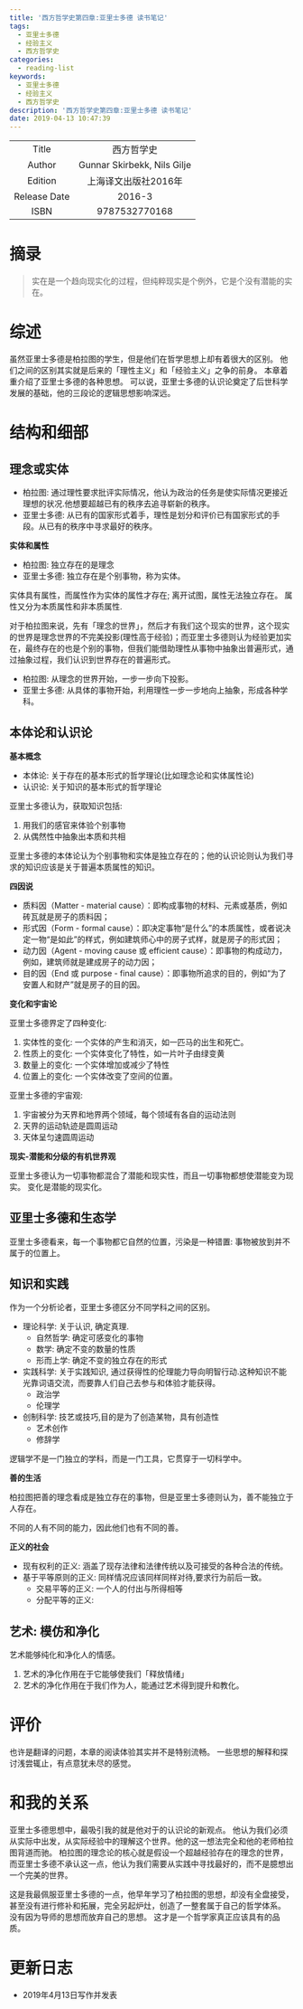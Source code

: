 ```yaml
---
title: '西方哲学史第四章:亚里士多德 读书笔记'
tags:
  - 亚里士多德
  - 经验主义
  - 西方哲学史
categories:
  - reading-list
keywords:
  - 亚里士多德
  - 经验主义
  - 西方哲学史
description: '西方哲学史第四章:亚里士多德 读书笔记'
date: 2019-04-13 10:47:39
---
```





|  |  |
|:-------------:|:--:|
|Title          | 西方哲学史  |
|Author        | Gunnar Skirbekk, Nils Gilje |
|Edition       | 上海译文出版社2016年 |
|Release Date  | 2016-3 |
|ISBN          | 9787532770168 |

# 摘录

> 实在是一个趋向现实化的过程，但纯粹现实是个例外，它是个没有潜能的实在。

# 综述

虽然亚里士多德是柏拉图的学生，但是他们在哲学思想上却有着很大的区别。
他们之间的区别其实就是后来的「理性主义」和「经验主义」之争的前身。
本章着重介绍了亚里士多德的各种思想。
可以说，亚里士多德的认识论奠定了后世科学发展的基础，他的三段论的逻辑思想影响深远。

# 结构和细部

## 理念或实体

- 柏拉图: 通过理性要求批评实际情况，他认为政治的任务是使实际情况更接近理想的状况.他想要超越已有的秩序去追寻崭新的秩序。
- 亚里士多德: 从已有的国家形式着手，理性是划分和评价已有国家形式的手段。从已有的秩序中寻求最好的秩序。

**实体和属性**

- 柏拉图: 独立存在的是理念
- 亚里士多德: 独立存在是个别事物，称为实体。

实体具有属性，而属性作为实体的属性才存在; 离开试图，属性无法独立存在。
属性又分为本质属性和非本质属性.

对于柏拉图来说，先有「理念的世界」，然后才有我们这个现实的世界，这个现实的世界是理念世界的不完美投影(理性高于经验)；而亚里士多德则认为经验更加实在，最终存在的也是个别的事物，但我们能借助理性从事物中抽象出普遍形式，通过抽象过程，我们认识到世界存在的普遍形式。

- 柏拉图: 从理念的世界开始，一步一步向下投影。
- 亚里士多德: 从具体的事物开始，利用理性一步一步地向上抽象，形成各种学科。

## 本体论和认识论

**基本概念**
- 本体论: 关于存在的基本形式的哲学理论(比如理念论和实体属性论)
- 认识论: 关于知识的基本形式的哲学理论

亚里士多德认为，获取知识包括:
1. 用我们的感官来体验个别事物
2. 从偶然性中抽象出本质和共相

亚里士多德的本体论认为个别事物和实体是独立存在的；他的认识论则认为我们寻求的知识应该是关于普遍本质属性的知识。

**四因说**


- 质料因（Matter - material cause）：即构成事物的材料、元素或基质，例如砖瓦就是房子的质料因；
- 形式因（Form - formal cause）：即决定事物“是什么”的本质属性，或者说决定一物“是如此”的样式，例如建筑师心中的房子式样，就是房子的形式因；
- 动力因（Agent - moving cause 或 efficient cause）：即事物的构成动力，例如，建筑师就是建成房子的动力因；
- 目的因（End 或 purpose - final cause）：即事物所追求的目的，例如“为了安置人和财产”就是房子的目的因。

**变化和宇宙论**

亚里士多德界定了四种变化:
1. 实体性的变化: 一个实体的产生和消灭，如一匹马的出生和死亡。
2. 性质上的变化: 一个实体变化了特性，如一片叶子由绿变黄
3. 数量上的变化: 一个实体增加或减少了特性
4. 位置上的变化: 一个实体改变了空间的位置。

亚里士多德的宇宙观:

1. 宇宙被分为天界和地界两个领域，每个领域有各自的运动法则
2. 天界的运动轨迹是圆周运动
3. 天体呈匀速圆周运动

**现实-潜能和分级的有机世界观**

亚里士多德认为一切事物都混合了潜能和现实性，而且一切事物都想使潜能变为现实。
变化是潜能的现实化。

## 亚里士多德和生态学

亚里士多德看来，每一个事物都它自然的位置，污染是一种错置: 事物被放到并不属于的位置上。

## 知识和实践

作为一个分析论者，亚里士多德区分不同学科之间的区别。
- 理论科学: 关于认识, 确定真理.
    - 自然哲学: 确定可感变化的事物
    - 数学: 确定不变的数量的性质
    - 形而上学: 确定不变的独立存在的形式
- 实践科学: 关于实践知识, 通过获得性的伦理能力导向明智行动.这种知识不能光靠词语交流，而要靠人们自己去参与和体验才能获得。
    - 政治学
    - 伦理学
- 创制科学: 技艺或技巧,目的是为了创造某物，具有创造性
    - 艺术创作
    - 修辞学

逻辑学不是一门独立的学科，而是一门工具，它贯穿于一切科学中。

**善的生活**

柏拉图把善的理念看成是独立存在的事物，但是亚里士多德则认为，善不能独立于人存在。

不同的人有不同的能力，因此他们也有不同的善。

**正义的社会**

- 现有权利的正义: 涵盖了现存法律和法律传统以及可接受的各种合法的传统。
- 基于平等原则的正义: 同样情况应该同样同样对待,要求行为前后一致。
    - 交易平等的正义: 一个人的付出与所得相等
    - 分配平等的正义:

## 艺术: 模仿和净化

艺术能够纯化和净化人的情感。

1. 艺术的净化作用在于它能够使我们「释放情绪」
2. 艺术的净化作用在于我们作为人，能通过艺术得到提升和教化。

#  评价

也许是翻译的问题，本章的阅读体验其实并不是特别流畅。
一些思想的解释和探讨浅尝辄止，有点意犹未尽的感觉。

# 和我的关系

亚里士多德思想中，最吸引我的就是他对于的认识论的新观点。
他认为我们必须从实际中出发，从实际经验中的理解这个世界。他的这一想法完全和他的老师柏拉图背道而驰。
柏拉图的理念论的核心就是假设一个超越经验存在的理念的世界，而亚里士多德不承认这一点，他认为我们需要从实践中寻找最好的，而不是臆想出一个完美的世界。

这是我最佩服亚里士多德的一点，他早年学习了柏拉图的思想，却没有全盘接受，甚至没有进行修补和拓展，完全另起炉灶，创造了一整套属于自己的哲学体系。
没有因为导师的思想而放弃自己的思想。
这才是一个哲学家真正应该具有的品质。

# 更新日志

- 2019年4月13日写作并发表
